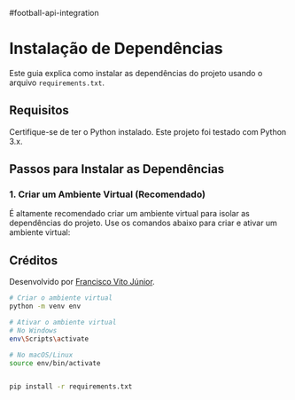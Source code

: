 #football-api-integration

# Instalação de Dependências

Este guia explica como instalar as dependências do projeto usando o arquivo `requirements.txt`.

## Requisitos

Certifique-se de ter o Python instalado. Este projeto foi testado com Python 3.x.

## Passos para Instalar as Dependências

### 1. Criar um Ambiente Virtual (Recomendado)

É altamente recomendado criar um ambiente virtual para isolar as dependências do projeto. Use os comandos abaixo para criar e ativar um ambiente virtual:

## Créditos
Desenvolvido por [Francisco Vito Júnior](https://github.com/Franciscovj).

```sh
# Criar o ambiente virtual
python -m venv env

# Ativar o ambiente virtual
# No Windows
env\Scripts\activate

# No macOS/Linux
source env/bin/activate


pip install -r requirements.txt


